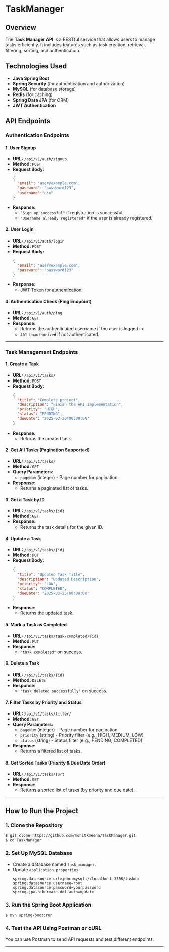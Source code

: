 # TaskManager
## Overview
The **Task Manager API** is a RESTful service that allows users to manage tasks efficiently. It includes features such as task creation, retrieval, filtering, sorting, and authentication.

## Technologies Used
- **Java Spring Boot**
- **Spring Security** (for authentication and authorization)
- **MySQL** (for database storage)
- **Redis** (for caching)
- **Spring Data JPA** (for ORM)
- **JWT Authentication**

## API Endpoints

### **Authentication Endpoints**

#### **1. User Signup**
- **URL:** `/api/v1/auth/signup`
- **Method:** `POST`
- **Request Body:**
  ```json
  {
    "email": "user@example.com",
    "password": "password123",
    "username":"use"
  }
  ```
- **Response:**
  - `"Sign up successful"` if registration is successful.
  - `"Username already registered"` if the user is already registered.

#### **2. User Login**
- **URL:** `/api/v1/auth/login`
- **Method:** `POST`
- **Request Body:**
  ```json
  {
    "email": "user@example.com",
    "password": "password123"
  }
  ```
- **Response:**
  - JWT Token for authentication.

#### **3. Authentication Check (Ping Endpoint)**
- **URL:** `/api/v1/auth/ping`
- **Method:** `GET`
- **Response:**
  - Returns the authenticated username if the user is logged in.
  - `401 Unauthorized` if not authenticated.

---

### **Task Management Endpoints**

#### **1. Create a Task**
- **URL:** `/api/v1/tasks/`
- **Method:** `POST`
- **Request Body:**
  ```json
  {
    "title": "Complete project",
    "description": "Finish the API implementation",
    "priority": "HIGH",
    "status": "PENDING",
    "dueDate": "2025-03-20T00:00:00"
  }
  ```
- **Response:**
  - Returns the created task.

#### **2. Get All Tasks (Pagination Supported)**
- **URL:** `/api/v1/tasks/`
- **Method:** `GET`
- **Query Parameters:**
  - `pageNum` (integer) - Page number for pagination
- **Response:**
  - Returns a paginated list of tasks.

#### **3. Get a Task by ID**
- **URL:** `/api/v1/tasks/{id}`
- **Method:** `GET`
- **Response:**
  - Returns the task details for the given ID.

#### **4. Update a Task**
- **URL:** `/api/v1/tasks/{id}`
- **Method:** `PUT`
- **Request Body:**
  ```json
  {
    "title": "Updated Task Title",
    "description": "Updated Description",
    "priority": "LOW",
    "status": "COMPLETED",
    "dueDate": "2025-03-25T00:00:00"
  }
  ```
- **Response:**
  - Returns the updated task.

#### **5. Mark a Task as Completed**
- **URL:** `/api/v1/tasks/task-completed/{id}`
- **Method:** `PUT`
- **Response:**
  - `"task completed"` on success.

#### **6. Delete a Task**
- **URL:** `/api/v1/tasks/{id}`
- **Method:** `DELETE`
- **Response:**
  - `"task deleted successfully"` on success.

#### **7. Filter Tasks by Priority and Status**
- **URL:** `/api/v1/tasks/filter/`
- **Method:** `GET`
- **Query Parameters:**
  - `pageNum` (integer) - Page number for pagination
  - `priority` (string) - Priority filter (e.g., HIGH, MEDIUM, LOW)
  - `status` (string) - Status filter (e.g., PENDING, COMPLETED)
- **Response:**
  - Returns a filtered list of tasks.

#### **8. Get Sorted Tasks (Priority & Due Date Order)**
- **URL:** `/api/v1/tasks/sort`
- **Method:** `GET`
- **Response:**
  - Returns a sorted list of tasks (by priority and due date).

---

## **How to Run the Project**

### **1. Clone the Repository**
```sh
$ git clone https://github.com/mohitkmeena/TaskManager.git
$ cd TaskManager
```

### **2. Set Up MySQL Database**
- Create a database named `task_manager`.
- Update `application.properties`:
  ```properties
  spring.datasource.url=jdbc:mysql://localhost:3306/taskdb
  spring.datasource.username=root
  spring.datasource.password=yourpassword
  spring.jpa.hibernate.ddl-auto=update
  ```

### **3. Run the Spring Boot Application**
```sh
$ mvn spring-boot:run
```

### **4. Test the API Using Postman or cURL**
You can use Postman to send API requests and test different endpoints.

---




